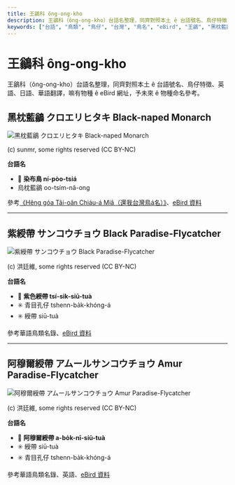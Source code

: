 ```yaml
---
title: 王鶲科 ông-ong-kho
description: 王鶲科（ông-ong-kho）台語名整理，同齊對照本土 ê 台語號名、鳥仔特徵、英語、日語、華語翻譯，嘛有物種 ê eBird 網址，予未來 ê 物種命名參考。
keywords: ["台語", "鳥類", "鳥仔", "台灣", "鳥名", "eBird", "王鶲", "黑枕藍鶲", "綬帶"]
---
```


# 王鶲科 ông-ong-kho

王鶲科（ông-ong-kho）台語名整理，同齊對照本土 ê 台語號名、鳥仔特徵、英語、日語、華語翻譯，嘛有物種 ê eBird 網址，予未來 ê 物種命名參考。

## 黑枕藍鶲 クロエリヒタキ Black-naped Monarch

![黑枕藍鶲 クロエリヒタキ Black-naped Monarch](https://inaturalist-open-data.s3.amazonaws.com/photos/32860266/medium.jpg)

(c) sunmr, some rights reserved (CC BY-NC)

**台語名**

- 🎯 **染布鳥 ní-pòo-tsiá**
- 烏枕藍鶲 oo-tsím-nâ-ong

參考[《Hêng góa Tâi-oân Chiáu-á Miâ（還我台灣鳥á名）》](https://siaulahjih.github.io/TaiOanChiauA/)、[eBird 資料](https://ebird.org/species/blnmon1)

---

## 紫綬帶 サンコウチョウ Black Paradise-Flycatcher

![紫綬帶 サンコウチョウ Black Paradise-Flycatcher](https://inaturalist-open-data.s3.amazonaws.com/photos/90036225/medium.jpg)

(c) 洪廷維, some rights reserved (CC BY-NC)

**台語名**

- 🎯 **紫色綬帶 tsí-sik-siū-tuà**
- ✳️ 青目孔仔 tshenn-ba̍k-khóng-á
- ✳️ 綬帶 siū-tuà

參考華語鳥類名錄、[eBird 資料](https://ebird.org/species/japfly1)

---

## 阿穆爾綬帶 アムールサンコウチョウ Amur Paradise-Flycatcher

![阿穆爾綬帶 アムールサンコウチョウ Amur Paradise-Flycatcher](https://inaturalist-open-data.s3.amazonaws.com/photos/91740270/medium.jpg)

(c) 洪廷維, some rights reserved (CC BY-NC)

**台語名**

- 🎯 **阿穆爾綬帶 a-bo̍k-nī-siū-tuà**
- ✳️ 綬帶 siū-tuà
- ✳️ 青目孔仔 tshenn-ba̍k-khóng-á

參考華語鳥類名錄、英語、[eBird 資料](https://ebird.org/species/amupaf1)
